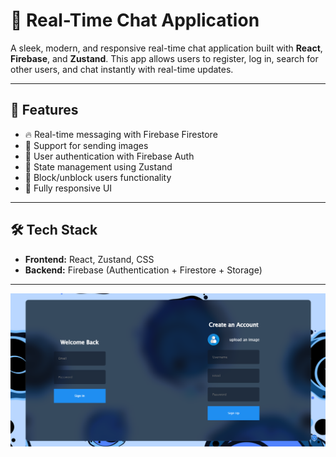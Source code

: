 # 💬 Real-Time Chat Application

A sleek, modern, and responsive real-time chat application built with **React**, **Firebase**, and **Zustand**. This app allows users to register, log in, search for other users, and chat instantly with real-time updates.

---

## 🚀 Features

- 🔥 Real-time messaging with Firebase Firestore
- 📸 Support for sending images
- 👤 User authentication with Firebase Auth
- 🧠 State management using Zustand
- 🧊 Block/unblock users functionality
- 📱 Fully responsive UI

---

## 🛠️ Tech Stack

- **Frontend:** React, Zustand, CSS
- **Backend:** Firebase (Authentication + Firestore + Storage)

---
![Screenshot of the website](https://github.com/aniketsharma1732/Real-Time-Chat-App/blob/1e9ec2d74c84872ec00450090557df4efede76bc/Screenshot%202025-08-24%20135157.png)

